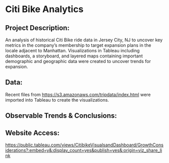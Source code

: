 # Citi Bike Analytics

## Project Description: 
An analysis of historical Citi Bike ride data in Jersey City, NJ to uncover key metrics in the company’s membership to target expansion plans in the locale adjacent to Manhattan. Visualizations in Tableau including dashboards, a storyboard, and layered maps containing important demographic and geographic data were created to uncover trends for expansion.  

## Data:
Recent files from https://s3.amazonaws.com/tripdata/index.html were imported into Tableau to create the visualizations. 



## Observable Trends & Conclusions:


## Website Access:
https://public.tableau.com/views/CitibikeVisualsandDashboard/GrowthConsiderations?:embed=y&:display_count=yes&publish=yes&:origin=viz_share_link
